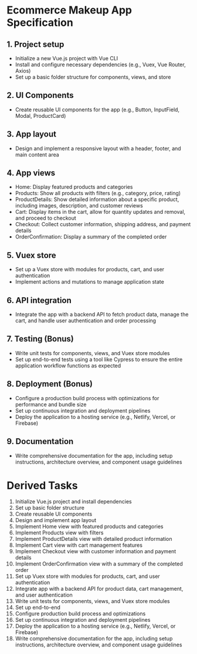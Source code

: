 # Ecommerce Makeup App Specification

## 1. Project setup

- Initialize a new Vue.js project with Vue CLI
- Install and configure necessary dependencies (e.g., Vuex, Vue Router, Axios)
- Set up a basic folder structure for components, views, and store

## 2. UI Components

- Create reusable UI components for the app (e.g., Button, InputField, Modal, ProductCard)

## 3. App layout

- Design and implement a responsive layout with a header, footer, and main content area

## 4. App views

- Home: Display featured products and categories
- Products: Show all products with filters (e.g., category, price, rating)
- ProductDetails: Show detailed information about a specific product, including images, description, and customer reviews
- Cart: Display items in the cart, allow for quantity updates and removal, and proceed to checkout
- Checkout: Collect customer information, shipping address, and payment details
- OrderConfirmation: Display a summary of the completed order

## 5. Vuex store

- Set up a Vuex store with modules for products, cart, and user authentication
- Implement actions and mutations to manage application state

## 6. API integration

- Integrate the app with a backend API to fetch product data, manage the cart, and handle user authentication and order processing

## 7. Testing (Bonus)

- Write unit tests for components, views, and Vuex store modules
- Set up end-to-end tests using a tool like Cypress to ensure the entire application workflow functions as expected

## 8. Deployment (Bonus)

- Configure a production build process with optimizations for performance and bundle size
- Set up continuous integration and deployment pipelines
- Deploy the application to a hosting service (e.g., Netlify, Vercel, or Firebase)

## 9. Documentation

- Write comprehensive documentation for the app, including setup instructions, architecture overview, and component usage guidelines

# Derived Tasks

1. Initialize Vue.js project and install dependencies
2. Set up basic folder structure
3. Create reusable UI components
4. Design and implement app layout
5. Implement Home view with featured products and categories
6. Implement Products view with filters
7. Implement ProductDetails view with detailed product information
8. Implement Cart view with cart management features
9. Implement Checkout view with customer information and payment details
10. Implement OrderConfirmation view with a summary of the completed order
11. Set up Vuex store with modules for products, cart, and user authentication
12. Integrate app with a backend API for product data, cart management, and user authentication
13. Write unit tests for components, views, and Vuex store modules
14. Set up end-to-end
15. Configure production build process and optimizations
16. Set up continuous integration and deployment pipelines
17. Deploy the application to a hosting service (e.g., Netlify, Vercel, or Firebase)
18. Write comprehensive documentation for the app, including setup instructions, architecture overview, and component usage guidelines
